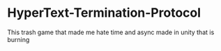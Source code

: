 # HyperText-Termination-Protocol
This trash game that made me hate time and async made in unity that is burning
